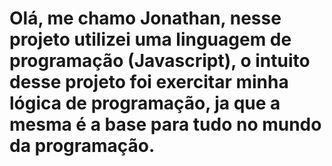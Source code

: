 # Olá, me chamo Jonathan, nesse projeto utilizei uma linguagem de programação (Javascript), o  intuito desse projeto foi exercitar minha lógica de programação, ja que a mesma é a base para tudo no mundo da programação.
